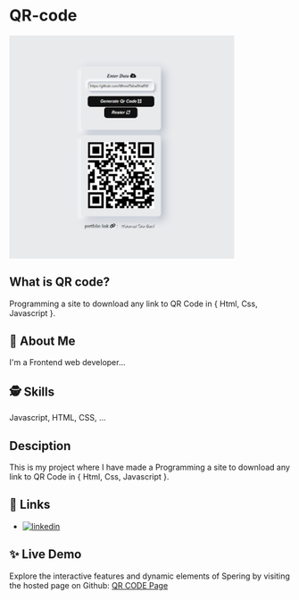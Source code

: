 # QR-code

<img align="center" width="80%" src="https://github.com/MhmdTahaSheRif/QR_CODE/blob/main/icon/QR-CODE.png">

## What is QR code?
 Programming a site to download any link to QR Code in { Html, Css, Javascript }.

## 🚀 About Me
I'm a Frontend web developer...

  
## 🕵️‍ Skills
Javascript, HTML, CSS, ...

## Desciption
This is my project where I have made a Programming a site to download any link to QR Code in { Html, Css, Javascript }.

## 🔗 Links

- [![linkedin](https://img.shields.io/badge/linkedin-0A66C2?style=for-the-badge&logo=linkedin&logoColor=white)](https://www.linkedin.com/in/mohamed-taha-sherif/)


## ✨ Live Demo

Explore the interactive features and dynamic elements of Spering by visiting the hosted page on Github:
[QR CODE Page](https://mhmdtahasherif.github.io/QR_CODE/)